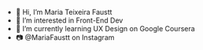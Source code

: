 - 👋 Hi, I’m Maria Teixeira Faustt      
- 👀 I’m interested in Front-End Dev  
- 🌱 I’m currently learning UX Design on Google Coursera 
- 📷 @MariaFaustt on Instagram  
       
<!---    
MariaLTN/MariaLTN is a ✨ special ✨ repository because its `README.md` (this file) appears on your GitHub profile.
You can click the Preview link to take a look at your changes.
--->
